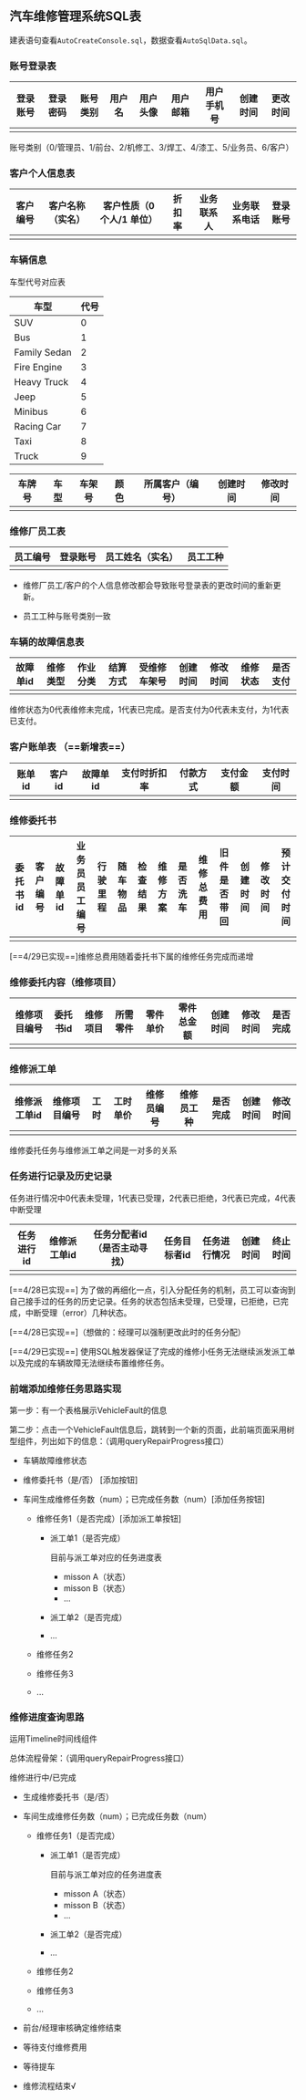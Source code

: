 ## 汽车维修管理系统SQL表

建表语句查看`AutoCreateConsole.sql`，数据查看`AutoSqlData.sql`。

### 账号登录表

| 登录账号 | 登录密码 | 账号类别 | 用户名 | 用户头像 | 用户邮箱 | 用户手机号 | 创建时间 | 更改时间 |
| -------- | -------- | -------- | ------ | -------- | -------- | ---------- | -------- | -------- |
|          |          |          |        |          |          |            |          |          |

账号类别（0/管理员、1/前台、2/机修工、3/焊工、4/漆工、5/业务员、6/客户）

### 客户个人信息表

| 客户编号 | 客户名称（实名） | 客户性质（0 个人/1 单位） | 折扣率 | 业务联系人 | 业务联系电话 | 登录账号 |
| -------- | ---------------- | ------------------------- | ------ | ---------- | ------------ | -------- |
|          |                  |                           |        |            |              |          |

### 车辆信息

车型代号对应表

| 车型         | 代号 |
| ------------ | ---- |
| SUV          | 0    |
| Bus          | 1    |
| Family Sedan | 2    |
| Fire Engine  | 3    |
| Heavy Truck  | 4    |
| Jeep         | 5    |
| Minibus      | 6    |
| Racing Car   | 7    |
| Taxi         | 8    |
| Truck        | 9    |

| 车牌号 | 车型 | 车架号 | 颜色 | 所属客户（编号） | 创建时间 | 修改时间 |
| ------ | ---- | ------ | ---- | ---------------- | -------- | -------- |
|        |      |        |      |                  |          |          |

### 维修厂员工表

| 员工编号 | 登录账号 | 员工姓名（实名） | 员工工种 |
| -------- | -------- | ---------------- | -------- |
|          |          |                  |          |

- 维修厂员工/客户的个人信息修改都会导致账号登录表的更改时间的重新更新。


- 员工工种与账号类别一致


### 车辆的故障信息表

| 故障单id | 维修类型 | 作业分类 | 结算方式 | 受维修车架号 | 创建时间 | 修改时间 | 维修状态 | 是否支付 |
| -------- | -------- | -------- | -------- | ------------ | -------- | -------- | -------- | -------- |
|          |          |          |          |              |          |          |          |          |

维修状态为0代表维修未完成，1代表已完成。是否支付为0代表未支付，为1代表已支付。

### 客户账单表 （==新增表==）

| 账单id | 客户id | 故障单id | 支付时折扣率 | 付款方式 | 支付金额 | 支付时间 |
| ------ | ------ | -------- | ------------ | -------- | -------- | -------- |
|        |        |          |              |          |          |          |

### 维修委托书

| 委托书id | 客户编号 | 故障单id | 业务员员工编号 | 行驶里程 | 随车物品 | 检查结果 | 维修方案 | 是否洗车 | 维修总费用 | 旧件是否带回 | 创建时间 | 修改时间 | 预计交付时间 |
| -------- | -------- | -------- | -------------- | -------- | -------- | -------- | -------- | -------- | ---------- | ------------ | -------- | -------- | ------------ |
|          |          |          |                |          |          |          |          |          |            |              |          |          |              |

[==4/29已实现==]维修总费用随着委托书下属的维修任务完成而递增

### 维修委托内容（维修项目）

| 维修项目编号 | 委托书id | 维修项目 | 所需零件 | 零件单价 | 零件总金额 | 创建时间 | 修改时间 | 是否完成 |
| ------------ | -------- | -------- | -------- | -------- | ---------- | -------- | -------- | -------- |
|              |          |          |          |          |            |          |          |          |

### 维修派工单

| 维修派工单id | 维修项目编号 | 工时 | 工时单价 | 维修员编号 | 维修员工种 | 是否完成 | 创建时间 | 修改时间 |
| ------------ | ------------ | ---- | -------- | ---------- | ---------- | -------- | -------- | -------- |
|              |              |      |          |            |            |          |          |          |

维修委托任务与维修派工单之间是一对多的关系

### 任务进行记录及历史记录

任务进行情况中0代表未受理，1代表已受理，2代表已拒绝，3代表已完成，4代表中断受理

| 任务进行id | 维修派工单id | 任务分配者id（是否主动寻找） | 任务目标者id | 任务进行情况 | 创建时间 | 终止时间 |
| ---------- | ------------ | ---------------------------- | ------------ | ------------ | -------- | -------- |
|            |              |                              |              |              |          |          |

[==4/28已实现==] 为了做的再细化一点，引入分配任务的机制，员工可以查询到自己接手过的任务的历史记录。任务的状态包括未受理，已受理，已拒绝，已完成，中断受理（error）几种状态。

[==4/28已实现==]（想做的：经理可以强制更改此时的任务分配）

[==4/29已实现==] 使用SQL触发器保证了完成的维修小任务无法继续派发派工单以及完成的车辆故障无法继续布置维修任务。

### 前端添加维修任务思路实现

第一步：有一个表格展示VehicleFault的信息

第二步：点击一个VehicleFault信息后，跳转到一个新的页面，此前端页面采用树型组件，列出如下的信息：（调用queryRepairProgress接口）

- 车辆故障维修状态

- 维修委托书（是/否） [添加按钮]

- 车间生成维修任务数（num）；已完成任务数（num）[添加任务按钮]

  - 维修任务1（是否完成）[添加派工单按钮]

    - 派工单1（是否完成）

      目前与派工单对应的任务进度表

      - misson A（状态）
      - misson B（状态）
      - ...

    - 派工单2（是否完成）

    - ...

  - 维修任务2

  - 维修任务3

  - ...

### 维修进度查询思路

运用Timeline时间线组件

总体流程骨架：（调用queryRepairProgress接口）

维修进行中/已完成

- 生成维修委托书（是/否）

- 车间生成维修任务数（num）；已完成任务数（num）

  - 维修任务1（是否完成）

    - 派工单1（是否完成）

      目前与派工单对应的任务进度表

      - misson A（状态）
      - misson B（状态）
      - ...

    - 派工单2（是否完成）

    - ...

  - 维修任务2

  - 维修任务3

  - ...

- 前台/经理审核确定维修结束

- 等待支付维修费用

- 等待提车

- 维修流程结束√

